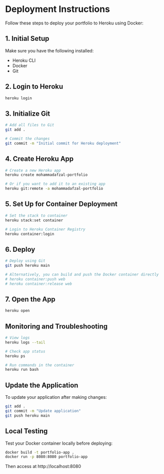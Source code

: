 # Deployment Instructions

Follow these steps to deploy your portfolio to Heroku using Docker:

## 1. Initial Setup

Make sure you have the following installed:
- Heroku CLI
- Docker
- Git

## 2. Login to Heroku

```bash
heroku login
```

## 3. Initialize Git

```bash
# Add all files to Git
git add .

# Commit the changes
git commit -m "Initial commit for Heroku deployment"
```

## 4. Create Heroku App

```bash
# Create a new Heroku app
heroku create mohammadafzal-portfolio

# Or if you want to add it to an existing app
heroku git:remote -a mohammadafzal-portfolio
```

## 5. Set Up for Container Deployment

```bash
# Set the stack to container
heroku stack:set container

# Login to Heroku Container Registry
heroku container:login
```

## 6. Deploy

```bash
# Deploy using Git
git push heroku main

# Alternatively, you can build and push the Docker container directly
# heroku container:push web
# heroku container:release web
```

## 7. Open the App

```bash
heroku open
```

## Monitoring and Troubleshooting

```bash
# View logs
heroku logs --tail

# Check app status
heroku ps

# Run commands in the container
heroku run bash
```

## Update the Application

To update your application after making changes:

```bash
git add .
git commit -m "Update application"
git push heroku main
```

## Local Testing

Test your Docker container locally before deploying:

```bash
docker build -t portfolio-app .
docker run -p 8080:8080 portfolio-app
```

Then access at http://localhost:8080